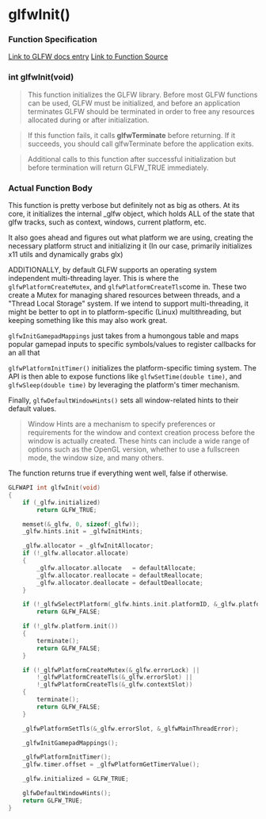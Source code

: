 # glfwInit()
### Function Specification
[Link to GLFW docs entry](https://www.glfw.org/docs/3.3/group__init.html#ga317aac130a235ab08c6db0834907d85e)
[Link to Function Source](https://github.com/glfw/glfw/blob/1fe98a0d5388435720d380439497630ac0477455/src/init.c#L410)

### int glfwInit(void)
>This function initializes the GLFW library. Before most GLFW functions can be used, GLFW must be initialized, and before an application terminates GLFW should be terminated in order to free any resources allocated during or after initialization.

>If this function fails, it calls **glfwTerminate** before returning. If it succeeds, you should call glfwTerminate before the application exits.

>Additional calls to this function after successful initialization but before termination will return GLFW_TRUE immediately.

### Actual Function Body
This function is pretty verbose but definitely not as big as others. At its core, it initializes the internal _glfw object, which holds ALL of the state that glfw tracks, such as context, windows, current platform, etc. 

It also goes ahead and figures out what platform we are using, creating the necessary platform struct and initializing it (In our case, primarily initializes x11 utils and dynamically grabs glx)

ADDITIONALLY, by default GLFW supports an operating system independent multi-threading layer. This is where the `glfwPlatformCreateMutex`, and `glfwPlatformCreateTls`come in. These two create a Mutex for managing shared resources between threads, and a "Thread Local Storage" system. If we intend to support multi-threading, it might be better to opt in to platform-specific (Linux) multithreading, but keeping something like this may also work great.

`glfwInitGamepadMappings` just takes from a humongous table and maps popular gamepad inputs to specific symbols/values to register callbacks for an all that

`glfwPlatformInitTimer()` initializes the platform-specific timing system. The API is then able to expose functions like `glfwSetTime(double time)`, and `glfwSleep(double time)` by leveraging the platform's timer mechanism.

Finally, `glfwDefaultWindowHints()` sets all window-related hints to their default values. 
>  Window Hints are a mechanism to specify preferences or requirements for the window and context creation process before the window is actually created. These hints can include a wide range of options such as the OpenGL version, whether to use a fullscreen mode, the window size, and many others.

The function returns true if everything went well, false if otherwise.

```C++
GLFWAPI int glfwInit(void)
{
    if (_glfw.initialized)
        return GLFW_TRUE;

    memset(&_glfw, 0, sizeof(_glfw));
    _glfw.hints.init = _glfwInitHints;

    _glfw.allocator = _glfwInitAllocator;
    if (!_glfw.allocator.allocate)
    {
        _glfw.allocator.allocate   = defaultAllocate;
        _glfw.allocator.reallocate = defaultReallocate;
        _glfw.allocator.deallocate = defaultDeallocate;
    }

    if (!_glfwSelectPlatform(_glfw.hints.init.platformID, &_glfw.platform))
        return GLFW_FALSE;

    if (!_glfw.platform.init())
    {
        terminate();
        return GLFW_FALSE;
    }

    if (!_glfwPlatformCreateMutex(&_glfw.errorLock) ||
        !_glfwPlatformCreateTls(&_glfw.errorSlot) ||
        !_glfwPlatformCreateTls(&_glfw.contextSlot))
    {
        terminate();
        return GLFW_FALSE;
    }

    _glfwPlatformSetTls(&_glfw.errorSlot, &_glfwMainThreadError);

    _glfwInitGamepadMappings();

    _glfwPlatformInitTimer();
    _glfw.timer.offset = _glfwPlatformGetTimerValue();

    _glfw.initialized = GLFW_TRUE;

    glfwDefaultWindowHints();
    return GLFW_TRUE;
}
```